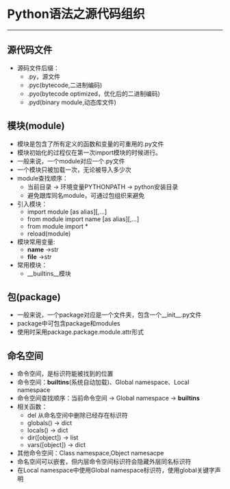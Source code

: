 # Python语法之源代码组织
------------------
## 源代码文件
- 源码文件后缀：
	- .py，源文件
	- .pyc(bytecode,二进制编码) 
	- .pyo(bytecode optimized，优化后的二进制编码)
	- .pyd(binary module,动态库文件)
	
## 模块(module)
- 模块是包含了所有定义的函数和变量的可重用的.py文件
- 模块初始化的过程仅在第一次import模块的时候进行。
- 一般来说，一个module对应一个.py文件
- 一个模块只被加载一次，无论被导入多少次
- module查找顺序：
	- 当前目录 -> 环境变量PYTHONPATH -> python安装目录
	- 避免跟库同名module，可通过包组织来避免
- 引入模块：
	- import module [as alias][,...]
	- from module import name [as alias][,...]
	- from module import *
	- reload(module)
- 模块常用变量:
	- __name__ ->str
	- __file__ ->str
- 常用模块：
	- __builtins__模块

## 包(package)
- 一般来说，一个package对应是一个文件夹，包含一个__init__.py文件
- package中可包含package和modules
- 使用时采用package.package.module.attr形式

## 命名空间
- 命令空间，是标识符能被找到的位置
- 命令空间：__builtins__(系统自动加载)、Global namespace、Local namespace
- 命令空间查找顺序：当前命令空间 -> Global namespace -> __builtins__ 
- 相关函数：
	- del 从命名空间中删除已经存在标识符
	- globals() -> dict
	- locals() -> dict
	- dir([object]) -> list
	- vars([object]) -> dict
- 其他命令空间：Class namespace,Object namesacpe
- 命名空间可以嵌套，但内层命令空间标识符会隐藏外层同名标识符
- 在Local namespace中使用Global namespace标识符，使用global关键字声明
